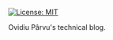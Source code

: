 [![License: MIT](https://img.shields.io/badge/License-MIT-yellow.svg)](https://opensource.org/licenses/MIT)

Ovidiu Pârvu's technical blog.
